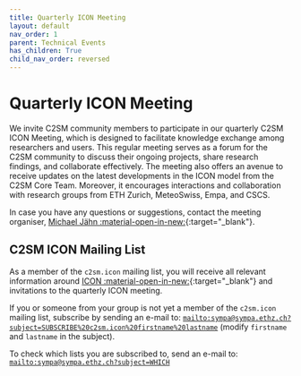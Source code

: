 ```yaml
---
title: Quarterly ICON Meeting
layout: default
nav_order: 1
parent: Technical Events
has_children: True
child_nav_order: reversed
---
```


# Quarterly ICON Meeting

We invite C2SM community members to participate in our quarterly C2SM ICON Meeting, which is designed to facilitate knowledge exchange among researchers and users.
This regular meeting serves as a forum for the C2SM community to discuss their ongoing projects, share research findings, and collaborate effectively.
The meeting also offers an avenue to receive updates on the latest developments in the ICON model from the C2SM Core Team.
Moreover, it encourages interactions and collaboration with research groups from ETH Zurich, MeteoSwiss, Empa, and CSCS. 

In case you have any questions or suggestions, contact the meeting organiser,
[Michael Jähn :material-open-in-new:](https://c2sm.ethz.ch/the-center/people/person-detail.html?persid=286091){:target="_blank"}.

## C2SM ICON Mailing List

As a member of the `c2sm.icon` mailing list, you will receive all relevant information around [ICON :material-open-in-new:](https://c2sm.github.io/models/icon){:target="_blank"} and invitations to the quarterly ICON meeting. 

If you or someone from your group is not yet a member of the `c2sm.icon` mailing list, subscribe by sending an e-mail to: 
[`mailto:sympa@sympa.ethz.ch?subject=SUBSCRIBE%20c2sm.icon%20firstname%20lastname`](mailto:sympa@sympa.ethz.ch?subject=SUBSCRIBE%20c2sm.icon%20firstname%20lastname) (modify `firstname` and `lastname` in the subject).

To check which lists you are subscribed to, send an e-mail to:
[`mailto:sympa@sympa.ethz.ch?subject=WHICH`](mailto:sympa@sympa.ethz.ch?subject=WHICH)